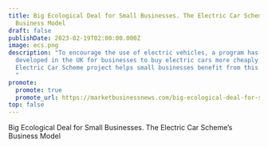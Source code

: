 ```yaml
---
title: Big Ecological Deal for Small Businesses. The Electric Car Scheme’s
  Business Model
draft: false
publishDate: 2023-02-19T02:00:00.000Z
image: ecs.png
description: "To encourage the use of electric vehicles, a program has been
  developed in the UK for businesses to buy electric cars more cheaply. The
  Electric Car Scheme project helps small businesses benefit from this program.
  "
promote:
  promote: true
  promote_url: https://marketbusinessnews.com/big-ecological-deal-for-small-businesses-the-electric-car-schemes-business-model/320785/
top: false
---
```

Big Ecological Deal for Small Businesses. The Electric Car Scheme’s Business Model
